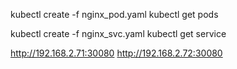 kubectl create -f nginx_pod.yaml
kubectl get pods

kubectl create -f nginx_svc.yaml
kubectl get service

http://192.168.2.71:30080
http://192.168.2.72:30080
